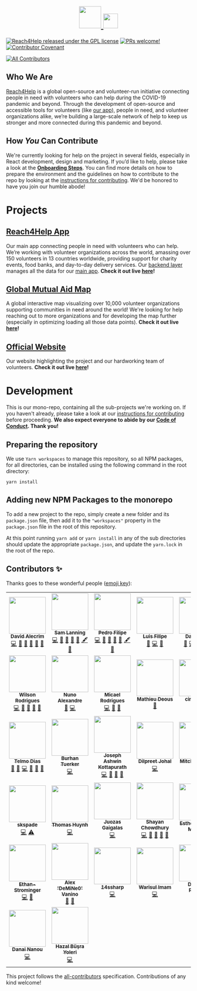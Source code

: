 <h1 align="center">
  <a href="https://www.reach4help.org">
    <img src="branding/logo/logo-compat.svg" width="60">
    <img src="branding/logo/logo-type.svg" height="40">
  </a>
</h1>

[![Reach4Help released under the GPL license](https://img.shields.io/badge/license-GPL-blue.svg)](./LICENSE)
[![PRs welcome!](https://img.shields.io/badge/PRs-welcome-brightgreen.svg)](./CONTRIBUTING.md)
[![Contributor Covenant](https://img.shields.io/badge/Contributor%20Covenant-v2.0%20adopted-ff69b4.svg)](./CODE_OF_CONDUCT.md)

<!-- ALL-CONTRIBUTORS-BADGE:START - Do not remove or modify this section -->
[![All Contributors](https://img.shields.io/badge/all_contributors-37-orange.svg?style=flat-square)](#contributors-)
<!-- ALL-CONTRIBUTORS-BADGE:END -->

## Who We Are

[Reach4Help](https://reach4help.org/) is a global open-source and volunteer-run initiative connecting people in need with volunteers who can help during the COVID-19 pandemic and beyond. Through the development of open-source and accessible tools for volunteers (like [our app](https://app.reach4help.org/)), people in need, and volunteer organizations alike, we’re building a large-scale network of help to keep us stronger and more connected during this pandemic and beyond.

## How _You_ Can Contribute

We're currently looking for help on the project in several fields, especially in React development, design and marketing. If you’d like to help, please take a look at the **[Onboarding Steps](https://github.com/reach4help/reach4help/wiki#onboading-steps)**. You can find more details on how to prepare the environment and the guidelines on how to contribute to the repo by looking at the [instructions for contributing](CONTRIBUTING.md). We'd be honored to have you join our humble abode!

# Projects

## [Reach4Help App](web-client)

Our main app connecting people in need with volunteers who can help. We’re working with volunteer organizations across the world, amassing over 150 volunteers in 13 countries worldwide, providing support for charity events, food banks, and day-to-day delivery services. Our [backend layer](functions) manages all the data for our [main app](/web-client/src/firebase/index.ts). **Check it out live [here](https://app.reach4help.org/)!**

## [Global Mutual Aid Map](map)

A global interactive map visualizing over 10,000 volunteer organizations supporting communities in need around the world! We're looking for help reaching out to more organizations and for developing the map further (especially in optimizing loading all those data points). **Check it out live [here](https://map.reach4help.org/)!**

## [Official Website](site)

Our website highlighting the project and our hardworking team of volunteers. **Check it out live [here](https://reach4help.org/)!**

# Development

This is our mono-repo, containing all the sub-projects we're working on. If you haven't already, please take a look at our [instructions for contributing](CONTRIBUTING.md) before proceeding. **We also expect everyone to abide by our [Code of Conduct](CODE_OF_CONDUCT.md). Thank you!**

## Preparing the repository

We use `Yarn workspaces` to manage this repository, so all NPM packages, for all directories, can be installed using the following command in the root directory:

```
yarn install
```

## Adding new NPM Packages to the monorepo

To add a new project to the repo,
simply create a new folder and its `package.json` file,
then add it to the `"workspaces"` property in the `package.json` file in the
root of this repository.

At this point running `yarn add` or `yarn install` in any of the sub directories
should update the appropriate `package.json`,
and update the `yarn.lock` in the root of the repo.

## Contributors ✨

Thanks goes to these wonderful people ([emoji key](https://allcontributors.org/docs/en/emoji-key)):

<!-- ALL-CONTRIBUTORS-LIST:START - Do not remove or modify this section -->
<!-- prettier-ignore-start -->
<!-- markdownlint-disable -->
<table>
  <tr>
    <td align="center"><a href="https://github.com/comoser"><img src="https://avatars2.githubusercontent.com/u/5495320?v=4" width="100px;" alt=""/><br /><sub><b>David Alecrim</b></sub></a><br /><a href="https://github.com/reach4help/reach4help/commits?author=comoser" title="Code">💻</a> <a href="https://github.com/reach4help/reach4help/commits?author=comoser" title="Documentation">📖</a> <a href="#ideas-comoser" title="Ideas, Planning, & Feedback">🤔</a> <a href="#maintenance-comoser" title="Maintenance">🚧</a> <a href="https://github.com/reach4help/reach4help/pulls?q=is%3Apr+reviewed-by%3Acomoser" title="Reviewed Pull Requests">👀</a> <a href="#projectManagement-comoser" title="Project Management">📆</a></td>
    <td align="center"><a href="https://sam.lanni.ng"><img src="https://avatars0.githubusercontent.com/u/3319932?v=4" width="100px;" alt=""/><br /><sub><b>Sam Lanning</b></sub></a><br /><a href="https://github.com/reach4help/reach4help/commits?author=s0" title="Code">💻</a> <a href="https://github.com/reach4help/reach4help/commits?author=s0" title="Documentation">📖</a> <a href="#ideas-s0" title="Ideas, Planning, & Feedback">🤔</a> <a href="#maintenance-s0" title="Maintenance">🚧</a> <a href="https://github.com/reach4help/reach4help/pulls?q=is%3Apr+reviewed-by%3As0" title="Reviewed Pull Requests">👀</a> <a href="#content-s0" title="Content">🖋</a> <a href="#projectManagement-s0" title="Project Management">📆</a></td>
    <td align="center"><a href="https://github.com/puzzledbytheweb"><img src="https://avatars0.githubusercontent.com/u/35262512?v=4" width="100px;" alt=""/><br /><sub><b>Pedro Filipe</b></sub></a><br /><a href="https://github.com/reach4help/reach4help/commits?author=puzzledbytheweb" title="Code">💻</a> <a href="https://github.com/reach4help/reach4help/commits?author=puzzledbytheweb" title="Documentation">📖</a> <a href="#ideas-puzzledbytheweb" title="Ideas, Planning, & Feedback">🤔</a> <a href="#maintenance-puzzledbytheweb" title="Maintenance">🚧</a> <a href="https://github.com/reach4help/reach4help/pulls?q=is%3Apr+reviewed-by%3Apuzzledbytheweb" title="Reviewed Pull Requests">👀</a> <a href="#content-puzzledbytheweb" title="Content">🖋</a> <a href="#projectManagement-puzzledbytheweb" title="Project Management">📆</a></td>
    <td align="center"><a href="https://www.linkedin.com/in/luis-oliveira-tech/"><img src="https://avatars0.githubusercontent.com/u/9373787?v=4" width="100px;" alt=""/><br /><sub><b>Luis Filipe</b></sub></a><br /><a href="https://github.com/reach4help/reach4help/commits?author=luisFilipePT" title="Documentation">📖</a> <a href="https://github.com/reach4help/reach4help/commits?author=luisFilipePT" title="Code">💻</a> <a href="#ideas-luisFilipePT" title="Ideas, Planning, & Feedback">🤔</a></td>
    <td align="center"><a href="http://freethinking.it"><img src="https://avatars0.githubusercontent.com/u/961844?v=4" width="100px;" alt=""/><br /><sub><b>Dan Sabin</b></sub></a><br /><a href="https://github.com/reach4help/reach4help/pulls?q=is%3Apr+reviewed-by%3Asabind" title="Reviewed Pull Requests">👀</a> <a href="https://github.com/reach4help/reach4help/commits?author=sabind" title="Code">💻</a> <a href="#ideas-sabind" title="Ideas, Planning, & Feedback">🤔</a> <a href="#maintenance-sabind" title="Maintenance">🚧</a> <a href="https://github.com/reach4help/reach4help/commits?author=sabind" title="Documentation">📖</a></td>
    <td align="center"><a href="https://github.com/jpmarques66"><img src="https://avatars1.githubusercontent.com/u/52417176?v=4" width="100px;" alt=""/><br /><sub><b>João Marques</b></sub></a><br /><a href="https://github.com/reach4help/reach4help/commits?author=jpmarques66" title="Code">💻</a> <a href="#ideas-jpmarques66" title="Ideas, Planning, & Feedback">🤔</a> <a href="https://github.com/reach4help/reach4help/commits?author=jpmarques66" title="Documentation">📖</a> <a href="https://github.com/reach4help/reach4help/pulls?q=is%3Apr+reviewed-by%3Ajpmarques66" title="Reviewed Pull Requests">👀</a></td>
    <td align="center"><a href="https://github.com/rbgoncalves"><img src="https://avatars1.githubusercontent.com/u/24323690?v=4" width="100px;" alt=""/><br /><sub><b>Rúben Gonçalves</b></sub></a><br /><a href="https://github.com/reach4help/reach4help/commits?author=rbgoncalves" title="Code">💻</a> <a href="#ideas-rbgoncalves" title="Ideas, Planning, & Feedback">🤔</a> <a href="https://github.com/reach4help/reach4help/pulls?q=is%3Apr+reviewed-by%3Arbgoncalves" title="Reviewed Pull Requests">👀</a></td>
  </tr>
  <tr>
    <td align="center"><a href="https://github.com/wr46"><img src="https://avatars0.githubusercontent.com/u/5550776?v=4" width="100px;" alt=""/><br /><sub><b>Wilson Rodrigues</b></sub></a><br /><a href="https://github.com/reach4help/reach4help/commits?author=wr46" title="Code">💻</a> <a href="#ideas-wr46" title="Ideas, Planning, & Feedback">🤔</a> <a href="#projectManagement-wr46" title="Project Management">📆</a> <a href="#maintenance-wr46" title="Maintenance">🚧</a> <a href="https://github.com/reach4help/reach4help/commits?author=wr46" title="Documentation">📖</a></td>
    <td align="center"><a href="http://namadnuno.alojamento-gratis.com/"><img src="https://avatars1.githubusercontent.com/u/9502562?v=4" width="100px;" alt=""/><br /><sub><b>Nuno Alexandre</b></sub></a><br /><a href="#ideas-namadnuno" title="Ideas, Planning, & Feedback">🤔</a> <a href="https://github.com/reach4help/reach4help/commits?author=namadnuno" title="Code">💻</a></td>
    <td align="center"><a href="https://micaelr95.github.io/"><img src="https://avatars3.githubusercontent.com/u/12500655?v=4" width="100px;" alt=""/><br /><sub><b>Micael Rodrigues</b></sub></a><br /><a href="https://github.com/reach4help/reach4help/commits?author=micaelr95" title="Code">💻</a> <a href="https://github.com/reach4help/reach4help/commits?author=micaelr95" title="Documentation">📖</a> <a href="https://github.com/reach4help/reach4help/pulls?q=is%3Apr+reviewed-by%3Amicaelr95" title="Reviewed Pull Requests">👀</a></td>
    <td align="center"><a href="https://github.com/mdeous"><img src="https://avatars1.githubusercontent.com/u/393165?v=4" width="100px;" alt=""/><br /><sub><b>Mathieu Deous</b></sub></a><br /><a href="https://github.com/reach4help/reach4help/commits?author=mdeous" title="Documentation">📖</a></td>
    <td align="center"><a href="https://github.com/cinthyaejh"><img src="https://avatars1.githubusercontent.com/u/40286823?v=4" width="100px;" alt=""/><br /><sub><b>cinthyaejh</b></sub></a><br /><a href="#design-cinthyaejh" title="Design">🎨</a></td>
    <td align="center"><a href="https://github.com/PatriciaMiranda"><img src="https://avatars1.githubusercontent.com/u/62437898?v=4" width="100px;" alt=""/><br /><sub><b>PatriciaMiranda</b></sub></a><br /><a href="#design-PatriciaMiranda" title="Design">🎨</a></td>
    <td align="center"><a href="https://github.com/r13serra11"><img src="https://avatars1.githubusercontent.com/u/62537457?v=4" width="100px;" alt=""/><br /><sub><b>Rita Serra</b></sub></a><br /><a href="#design-r13serra11" title="Design">🎨</a></td>
  </tr>
  <tr>
    <td align="center"><a href="https://github.com/telmodias"><img src="https://avatars1.githubusercontent.com/u/30916?v=4" width="100px;" alt=""/><br /><sub><b>Telmo Dias</b></sub></a><br /><a href="#ideas-telmodias" title="Ideas, Planning, & Feedback">🤔</a> <a href="https://github.com/reach4help/reach4help/commits?author=telmodias" title="Documentation">📖</a> <a href="https://github.com/reach4help/reach4help/commits?author=telmodias" title="Code">💻</a> <a href="https://github.com/reach4help/reach4help/pulls?q=is%3Apr+reviewed-by%3Atelmodias" title="Reviewed Pull Requests">👀</a> <a href="#projectManagement-telmodias" title="Project Management">📆</a> <a href="#design-telmodias" title="Design">🎨</a></td>
    <td align="center"><a href="https://btuerker.com"><img src="https://avatars0.githubusercontent.com/u/46192266?v=4" width="100px;" alt=""/><br /><sub><b>Burhan Tuerker</b></sub></a><br /><a href="https://github.com/reach4help/reach4help/commits?author=btuerker" title="Code">💻</a></td>
    <td align="center"><a href="https://github.com/ashwinkjoseph"><img src="https://avatars2.githubusercontent.com/u/13694998?v=4" width="100px;" alt=""/><br /><sub><b>Joseph Ashwin Kottapurath</b></sub></a><br /><a href="https://github.com/reach4help/reach4help/commits?author=ashwinkjoseph" title="Code">💻</a> <a href="https://github.com/reach4help/reach4help/pulls?q=is%3Apr+reviewed-by%3Aashwinkjoseph" title="Reviewed Pull Requests">👀</a> <a href="#ideas-ashwinkjoseph" title="Ideas, Planning, & Feedback">🤔</a> <a href="https://github.com/reach4help/reach4help/commits?author=ashwinkjoseph" title="Documentation">📖</a></td>
    <td align="center"><a href="https://github.com/djohal"><img src="https://avatars1.githubusercontent.com/u/9207593?s=400" width="100px;" alt=""/><br /><sub><b>Dilpreet Johal</b></sub></a><br /><a href="https://github.com/reach4help/reach4help/commits?author=djohal" title="Code">💻</a></td>
    <td align="center"><a href="https://github.com/mcverter"><img src="https://avatars0.githubusercontent.com/u/1453956?v=4" width="100px;" alt=""/><br /><sub><b>Mitchell Verter</b></sub></a><br /><a href="https://github.com/reach4help/reach4help/commits?author=mcverter" title="Code">💻</a></td>
    <td align="center"><a href="https://github.com/winggo"><img src="https://avatars1.githubusercontent.com/u/26425671?v=4" width="100px;" alt=""/><br /><sub><b>Winggo Tse</b></sub></a><br /><a href="https://github.com/reach4help/reach4help/commits?author=winggo" title="Code">💻</a></td>
    <td align="center"><a href="https://github.com/sharmmad"><img src="https://avatars1.githubusercontent.com/u/5454024?v=4" width="100px;" alt=""/><br /><sub><b>sharmmad</b></sub></a><br /><a href="https://github.com/reach4help/reach4help/commits?author=sharmmad" title="Code">💻</a></td>
  </tr>
  <tr>
    <td align="center"><a href="https://github.com/skspade"><img src="https://avatars0.githubusercontent.com/u/43147936?v=4" width="100px;" alt=""/><br /><sub><b>skspade</b></sub></a><br /><a href="https://github.com/reach4help/reach4help/commits?author=skspade" title="Code">💻</a> <a href="https://github.com/reach4help/reach4help/commits?author=skspade" title="Tests">⚠️</a></td>
    <td align="center"><a href="https://github.com/thomas-t-huynh"><img src="https://avatars1.githubusercontent.com/u/16145617?v=4" width="100px;" alt=""/><br /><sub><b>Thomas Huynh</b></sub></a><br /><a href="https://github.com/reach4help/reach4help/commits?author=thomas-t-huynh" title="Code">💻</a></td>
    <td align="center"><a href="https://github.com/juozasg"><img src="https://avatars3.githubusercontent.com/u/4100?v=4" width="100px;" alt=""/><br /><sub><b>Juozas Gaigalas</b></sub></a><br /><a href="https://github.com/reach4help/reach4help/commits?author=juozasg" title="Code">💻</a></td>
    <td align="center"><a href="https://github.com/schowdhury8"><img src="https://avatars3.githubusercontent.com/u/29135917?v=4" width="100px;" alt=""/><br /><sub><b>Shayan Chowdhury</b></sub></a><br /><a href="https://github.com/reach4help/reach4help/commits?author=schowdhury8" title="Code">💻</a> <a href="#ideas-schowdhury8" title="Ideas, Planning, & Feedback">🤔</a> <a href="https://github.com/reach4help/reach4help/pulls?q=is%3Apr+reviewed-by%3Aschowdhury8" title="Reviewed Pull Requests">👀</a> <a href="https://github.com/reach4help/reach4help/commits?author=schowdhury8" title="Documentation">📖</a> <a href="#projectManagement-schowdhury8" title="Project Management">📆</a></td>
    <td align="center"><a href="https://github.com/CorporateInvesther"><img src="https://avatars3.githubusercontent.com/u/65609627?v=4" width="100px;" alt=""/><br /><sub><b>Esther Handy-Malouin</b></sub></a><br /><a href="#userTesting-CorporateInvesther" title="User Testing">📓</a></td>
    <td align="center"><a href="http://codingeric.com"><img src="https://avatars2.githubusercontent.com/u/15906981?v=4" width="100px;" alt=""/><br /><sub><b>milkrong</b></sub></a><br /><a href="https://github.com/reach4help/reach4help/commits?author=milkrong" title="Code">💻</a></td>
    <td align="center"><a href="https://github.com/gorostiaga"><img src="https://avatars1.githubusercontent.com/u/46466795?v=4" width="100px;" alt=""/><br /><sub><b>gorostiaga</b></sub></a><br /><a href="#projectManagement-gorostiaga" title="Project Management">📆</a> <a href="#ideas-gorostiaga" title="Ideas, Planning, & Feedback">🤔</a></td>
  </tr>
  <tr>
    <td align="center"><a href="https://ethanstrominger.com"><img src="https://avatars0.githubusercontent.com/u/32078396?v=4" width="100px;" alt=""/><br /><sub><b>Ethan-Strominger</b></sub></a><br /><a href="https://github.com/reach4help/reach4help/commits?author=ethanstrominger" title="Code">💻</a> <a href="#ideas-ethanstrominger" title="Ideas, Planning, & Feedback">🤔</a></td>
    <td align="center"><a href="https://github.com/TheRealAlexV"><img src="https://avatars2.githubusercontent.com/u/815793?v=4" width="100px;" alt=""/><br /><sub><b>Alex 'DeMiNe0' Vanino</b></sub></a><br /><a href="#ideas-TheRealAlexV" title="Ideas, Planning, & Feedback">🤔</a> <a href="https://github.com/reach4help/reach4help/commits?author=TheRealAlexV" title="Documentation">📖</a></td>
    <td align="center"><a href="https://github.com/14ssharp"><img src="https://avatars0.githubusercontent.com/u/43449026?v=4" width="100px;" alt=""/><br /><sub><b>14ssharp</b></sub></a><br /><a href="https://github.com/reach4help/reach4help/commits?author=14ssharp" title="Code">💻</a></td>
    <td align="center"><a href="https://github.com/leadersheir"><img src="https://avatars2.githubusercontent.com/u/57336955?v=4" width="100px;" alt=""/><br /><sub><b>Warisul Imam</b></sub></a><br /><a href="https://github.com/reach4help/reach4help/commits?author=leadersheir" title="Code">💻</a></td>
    <td align="center"><a href="https://github.com/Tapudp"><img src="https://avatars3.githubusercontent.com/u/8810813?v=4" width="100px;" alt=""/><br /><sub><b>Divyesh Parmar</b></sub></a><br /><a href="https://github.com/reach4help/reach4help/commits?author=Tapudp" title="Code">💻</a></td>
    <td align="center"><a href="https://github.com/alexjball"><img src="https://avatars3.githubusercontent.com/u/8595776?v=4" width="100px;" alt=""/><br /><sub><b>alexjball</b></sub></a><br /><a href="https://github.com/reach4help/reach4help/commits?author=alexjball" title="Code">💻</a></td>
    <td align="center"><a href="https://ansh-saini.github.io"><img src="https://avatars1.githubusercontent.com/u/32511936?v=4" width="100px;" alt=""/><br /><sub><b>Ansh Saini</b></sub></a><br /><a href="https://github.com/reach4help/reach4help/commits?author=ansh-saini" title="Code">💻</a></td>
  </tr>
  <tr>
    <td align="center"><a href="https://www.linkedin.com/in/dnanou/"><img src="https://avatars2.githubusercontent.com/u/22467291?v=4" width="100px;" alt=""/><br /><sub><b>Danai Nanou</b></sub></a><br /><a href="https://github.com/reach4help/reach4help/commits?author=danainanou" title="Code">💻</a></td>
    <td align="center"><a href="https://github.com/HazalYoleri"><img src="https://avatars3.githubusercontent.com/u/39515623?v=4" width="100px;" alt=""/><br /><sub><b>Hazal Büşra Yoleri</b></sub></a><br /><a href="https://github.com/reach4help/reach4help/commits?author=HazalYoleri" title="Code">💻</a></td>
  </tr>
</table>

<!-- markdownlint-enable -->
<!-- prettier-ignore-end -->
<!-- ALL-CONTRIBUTORS-LIST:END -->

This project follows the [all-contributors](https://github.com/all-contributors/all-contributors) specification. Contributions of any kind welcome!
